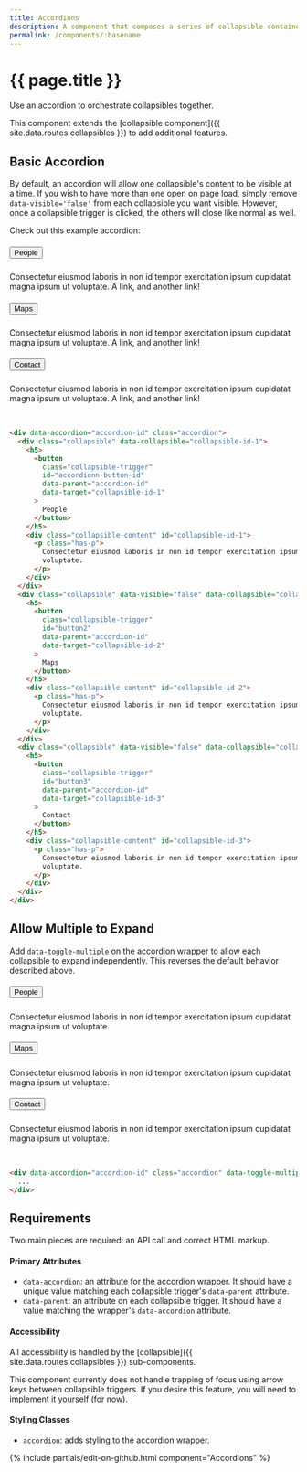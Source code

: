 ```yaml
---
title: Accordions
description: A component that composes a series of collapsible containers.
permalink: /components/:basename
---
```


# {{ page.title }}

Use an accordion to orchestrate collapsibles together.

This component extends the [collapsible component]({{ site.data.routes.collapsibles }}) to add additional features.

## Basic Accordion

By default, an accordion will allow one collapsible's content to be visible at a time. If you wish to have more than one open on page load, simply remove `data-visible='false'` from each collapsible you want visible. However, once a collapsible trigger is clicked, the others will close like normal as well.

Check out this example accordion:

<div data-accordion="accordion1" class="accordion">
  <div class="collapsible" data-collapsible="collapsible-1">
    <h5>
      <button class="collapsible-trigger" id="button1" data-parent="accordion1" data-target="collapsible-1">
        People
      </button>
    </h5>
    <div class="collapsible-content" id="collapsible-1">
      <p class="has-p">
        Consectetur eiusmod laboris in non id tempor exercitation ipsum cupidatat magna
        ipsum ut voluptate. <a>A link,</a> and <a>another link!</a>
      </p>
    </div>
  </div>
  <div class="collapsible" data-visible="false" data-collapsible="collapsible-2">
    <h5>
      <button class="collapsible-trigger" id="button2" data-parent="accordion1" data-target="collapsible-2">
        Maps
      </button>
    </h5>
    <div class="collapsible-content" id="collapsible-2">
      <p class="has-p">
        Consectetur eiusmod laboris in non id tempor exercitation ipsum cupidatat magna
        ipsum ut voluptate. <a>A link,</a> and <a>another link!</a>
      </p>
    </div>
  </div>
  <div class="collapsible" data-visible="false" data-collapsible="collapsible-3">
    <h5>
      <button class="collapsible-trigger" id="button3" data-parent="accordion1" data-target="collapsible-3">
        Contact
      </button>
    </h5>
    <div class="collapsible-content" id="collapsible-3">
      <p class="has-p">
        Consectetur eiusmod laboris in non id tempor exercitation ipsum cupidatat magna
        ipsum ut voluptate. <a>A link,</a> and <a>another link!</a>
      </p>
    </div>
  </div>
</div>
<br/>

```html
<div data-accordion="accordion-id" class="accordion">
  <div class="collapsible" data-collapsible="collapsible-id-1">
    <h5>
      <button
        class="collapsible-trigger"
        id="accordionn-button-id"
        data-parent="accordion-id"
        data-target="collapsible-id-1"
      >
        People
      </button>
    </h5>
    <div class="collapsible-content" id="collapsible-id-1">
      <p class="has-p">
        Consectetur eiusmod laboris in non id tempor exercitation ipsum cupidatat magna ipsum ut
        voluptate.
      </p>
    </div>
  </div>
  <div class="collapsible" data-visible="false" data-collapsible="collapsible-id-2">
    <h5>
      <button
        class="collapsible-trigger"
        id="button2"
        data-parent="accordion-id"
        data-target="collapsible-id-2"
      >
        Maps
      </button>
    </h5>
    <div class="collapsible-content" id="collapsible-id-2">
      <p class="has-p">
        Consectetur eiusmod laboris in non id tempor exercitation ipsum cupidatat magna ipsum ut
        voluptate.
      </p>
    </div>
  </div>
  <div class="collapsible" data-visible="false" data-collapsible="collapsible-id-3">
    <h5>
      <button
        class="collapsible-trigger"
        id="button3"
        data-parent="accordion-id"
        data-target="collapsible-id-3"
      >
        Contact
      </button>
    </h5>
    <div class="collapsible-content" id="collapsible-id-3">
      <p class="has-p">
        Consectetur eiusmod laboris in non id tempor exercitation ipsum cupidatat magna ipsum ut
        voluptate.
      </p>
    </div>
  </div>
</div>
```

## Allow Multiple to Expand

Add `data-toggle-multiple` on the accordion wrapper to allow each collapsible to expand independently. This reverses the default behavior described above.

<div data-accordion="accordion2" class="accordion" data-toggle-multiple>
  <div class="collapsible" data-collapsible="content4">
    <h5>
      <button class="collapsible-trigger" id="button4" data-parent="accordion2" data-target="content4">
        People
      </button>
    </h5>
    <div class="collapsible-content" id="content4">
      <p class="has-p">
        Consectetur eiusmod laboris in non id tempor exercitation ipsum cupidatat magna
        ipsum ut voluptate.
      </p>
    </div>
  </div>
  <div class="collapsible" data-visible="false" data-collapsible="content5">
    <h5>
      <button class="collapsible-trigger" id="button5" data-parent="accordion2" data-target="content5">
        Maps
      </button>
    </h5>
    <div class="collapsible-content" id="content5">
      <p class="has-p">
        Consectetur eiusmod laboris in non id tempor exercitation ipsum cupidatat magna
        ipsum ut voluptate.
      </p>
    </div>
  </div>
  <div class="collapsible" data-visible="false" data-collapsible="content6">
    <h5>
      <button class="collapsible-trigger" id="button6" data-parent="accordion2" data-target="content6">
        Contact
      </button>
    </h5>
    <div class="collapsible-content" id="content6">
      <p class="has-p">
        Consectetur eiusmod laboris in non id tempor exercitation ipsum cupidatat magna
        ipsum ut voluptate.
      </p>
    </div>
  </div>
</div>
<br/>

```html
<div data-accordion="accordion-id" class="accordion" data-toggle-multiple>
  ...
</div>
```

## Requirements

Two main pieces are required: an API call and correct HTML markup.

#### Primary Attributes

- `data-accordion`: an attribute for the accordion wrapper. It should have a unique value matching each collapsible trigger's `data-parent` attribute.
- `data-parent`: an attribute on each collapsible trigger. It should have a value matching the wrapper's `data-accordion` attribute.

#### Accessibility

All accessibility is handled by the [collapsible]({{ site.data.routes.collapsibles }}) sub-components.

This component currently does not handle trapping of focus using arrow keys between collapsible triggers. If you desire this feature, you will need to implement it yourself (for now).

#### Styling Classes

- `accordion`: adds styling to the accordion wrapper.

{% include partials/edit-on-github.html component="Accordions" %}
